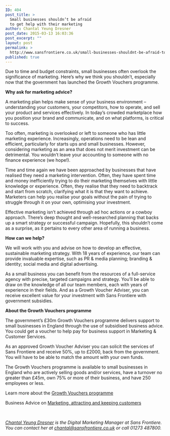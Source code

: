 ```yaml
---
ID: 404
post_title: >
  Small businesses shouldn’t be afraid
  to get help with their marketing
author: Chantal Yeung Dresner
post_date: 2015-03-13 16:03:36
post_excerpt: ""
layout: post
permalink: >
  http://www.sansfrontiere.co.uk/small-businesses-shouldnt-be-afraid-to-get-help-with-their-marketing/
published: true
---
```

Due to time and budget constraints, small businesses often overlook the significance of marketing. Here’s why we think you shouldn’t, especially now that the government has launched the Growth Vouchers programme.

<b>Why ask for marketing advice?</b>

A marketing plan helps make sense of your business environment – understanding your customers, your competitors, how to operate, and sell your product and services effectively. In today’s crowded marketplace how you position your brand and communicate, and on what platforms, is critical to success.

Too often, marketing is overlooked or left to someone who has little marketing experience. Increasingly, operations need to be lean and efficient, particularly for starts ups and small businesses. However, considering marketing as an area that does not merit investment can be detrimental. You wouldn’t leave your accounting to someone with no finance experience (we hope!).

Time and time again we have been approached by businesses that have realised they need a marketing intervention. Often, they have spent time and money inefficiently trying to do their marketing themselves with little knowledge or experience. Often, they realise that they need to backtrack and start from scratch, clarifying what it is that they want to achieve. Marketers can help you realise your goals without the pain of trying to struggle through it on your own, optimising your investment.

Effective marketing isn’t achieved through ad hoc actions or a cowboy approach. There’s deep thought and well-researched planning that backs up a smart strategy or successful campaign. Hopefully, this shouldn’t come as a surprise, as it pertains to every other area of running a business.

<b>How can we help?</b>

We will work with you and advise on how to develop an effective, sustainable marketing strategy. With 18 years of experience, our team can provide invaluable expertise, such as PR &amp; media planning; branding &amp; identity; social media and digital advertising.

As a small business you can benefit from the resources of a full-service agency with precise, targeted campaigns and strategy. You’ll be able to draw on the knowledge of all our team members, each with years of experience in their fields. And as a Growth Voucher Adviser, you can receive excellent value for your investment with Sans Frontiere with government subsidies.

<b>About the Growth Vouchers programme</b>

The government’s £30m Growth Vouchers programme delivers support to small businesses in England through the use of subsidised business advice. You could get a voucher to help pay for business support in Marketing &amp; Customer Services.

As an approved Growth Voucher Adviser you can solicit the services of Sans Frontiere and receive 50%, up to £2000, back from the government. You will have to be able to match the amount with your own funds.

The Growth Vouchers programme is available to small businesses in England who are actively selling goods and/or services, have a turnover no greater than £45m, own 75% or more of their business, and have 250 employees or less.

Learn more about the <a href="https://marketplace.enterprisenation.com/about-advisers-channel#businesses" target="_blank">Growth Vouchers programme</a>

Business Advice on <a href="https://www.enterprisenation.com/system/resources/W1siZiIsIjIwMTQvMDEvMjYvMTQvMDgvNDQvNTAxL01hcmtldGluZ19hdHRyYWN0aW5nX2FuZF9rZWVwaW5nX2N1c3RvbWVycy5wZGYiXV0/Marketing%2C%20attracting%20and%20keeping%20customers.pdf" target="_blank">Marketing, attracting and keeping customers</a>

&nbsp;

<i></i><i><a href="https://www.linkedin.com/in/chantalyeungdresner" target="_blank">Chantal Yeung Dresner</a> is the Digital Marketing Manager at Sans Frontiere. You can contact her at <a href="mailto:chantal@sansfrontiere.co.uk">chantal@sansfrontiere.co.uk</a> or call 01273 487800. </i>